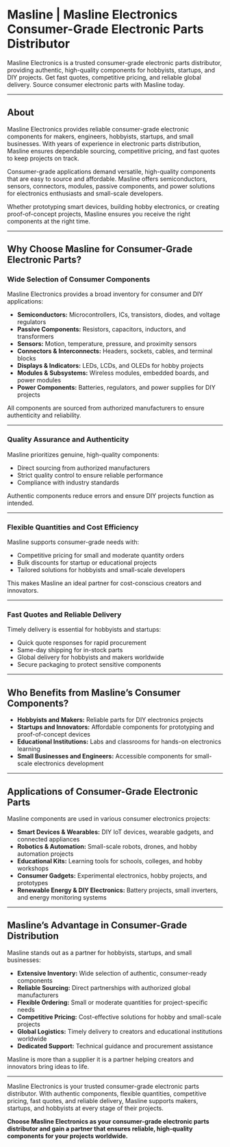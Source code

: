 # Masline | Masline Electronics Consumer-Grade Electronic Parts Distributor
Masline Electronics is a trusted consumer-grade electronic parts distributor, providing authentic, high-quality components for hobbyists, startups, and DIY projects. Get fast quotes, competitive pricing, and reliable global delivery. Source consumer electronic parts with Masline today.

---

## About

Masline Electronics provides reliable consumer-grade electronic components for makers, engineers, hobbyists, startups, and small businesses. With years of experience in electronic parts distribution, Masline ensures dependable sourcing, competitive pricing, and fast quotes to keep projects on track.

Consumer-grade applications demand versatile, high-quality components that are easy to source and affordable. Masline offers semiconductors, sensors, connectors, modules, passive components, and power solutions for electronics enthusiasts and small-scale developers.

Whether prototyping smart devices, building hobby electronics, or creating proof-of-concept projects, Masline ensures you receive the right components at the right time.

---

## Why Choose Masline for Consumer-Grade Electronic Parts?

### Wide Selection of Consumer Components

Masline Electronics provides a broad inventory for consumer and DIY applications:

- **Semiconductors:** Microcontrollers, ICs, transistors, diodes, and voltage regulators  
- **Passive Components:** Resistors, capacitors, inductors, and transformers  
- **Sensors:** Motion, temperature, pressure, and proximity sensors  
- **Connectors & Interconnects:** Headers, sockets, cables, and terminal blocks  
- **Displays & Indicators:** LEDs, LCDs, and OLEDs for hobby projects  
- **Modules & Subsystems:** Wireless modules, embedded boards, and power modules  
- **Power Components:** Batteries, regulators, and power supplies for DIY projects  

All components are sourced from authorized manufacturers to ensure authenticity and reliability.

---

### Quality Assurance and Authenticity

Masline prioritizes genuine, high-quality components:

- Direct sourcing from authorized manufacturers  
- Strict quality control to ensure reliable performance  
- Compliance with industry standards  

Authentic components reduce errors and ensure DIY projects function as intended.

---

### Flexible Quantities and Cost Efficiency

Masline supports consumer-grade needs with:

- Competitive pricing for small and moderate quantity orders  
- Bulk discounts for startup or educational projects  
- Tailored solutions for hobbyists and small-scale developers  

This makes Masline an ideal partner for cost-conscious creators and innovators.

---

### Fast Quotes and Reliable Delivery

Timely delivery is essential for hobbyists and startups:

- Quick quote responses for rapid procurement  
- Same-day shipping for in-stock parts  
- Global delivery for hobbyists and makers worldwide  
- Secure packaging to protect sensitive components  

---

## Who Benefits from Masline’s Consumer Components?

- **Hobbyists and Makers:** Reliable parts for DIY electronics projects  
- **Startups and Innovators:** Affordable components for prototyping and proof-of-concept devices  
- **Educational Institutions:** Labs and classrooms for hands-on electronics learning  
- **Small Businesses and Engineers:** Accessible components for small-scale electronics development  

---

## Applications of Consumer-Grade Electronic Parts

Masline components are used in various consumer electronics projects:

- **Smart Devices & Wearables:** DIY IoT devices, wearable gadgets, and connected appliances  
- **Robotics & Automation:** Small-scale robots, drones, and hobby automation projects  
- **Educational Kits:** Learning tools for schools, colleges, and hobby workshops  
- **Consumer Gadgets:** Experimental electronics, hobby projects, and prototypes  
- **Renewable Energy & DIY Electronics:** Battery projects, small inverters, and energy monitoring systems  

---

## Masline’s Advantage in Consumer-Grade Distribution

Masline stands out as a partner for hobbyists, startups, and small businesses:

- **Extensive Inventory:** Wide selection of authentic, consumer-ready components  
- **Reliable Sourcing:** Direct partnerships with authorized global manufacturers  
- **Flexible Ordering:** Small or moderate quantities for project-specific needs  
- **Competitive Pricing:** Cost-effective solutions for hobby and small-scale projects  
- **Global Logistics:** Timely delivery to creators and educational institutions worldwide  
- **Dedicated Support:** Technical guidance and procurement assistance  

Masline is more than a supplier it is a partner helping creators and innovators bring ideas to life.

---

Masline Electronics is your trusted consumer-grade electronic parts distributor. With authentic components, flexible quantities, competitive pricing, fast quotes, and reliable delivery, Masline supports makers, startups, and hobbyists at every stage of their projects.  

**Choose Masline Electronics as your consumer-grade electronic parts distributor and gain a partner that ensures reliable, high-quality components for your projects worldwide.**
